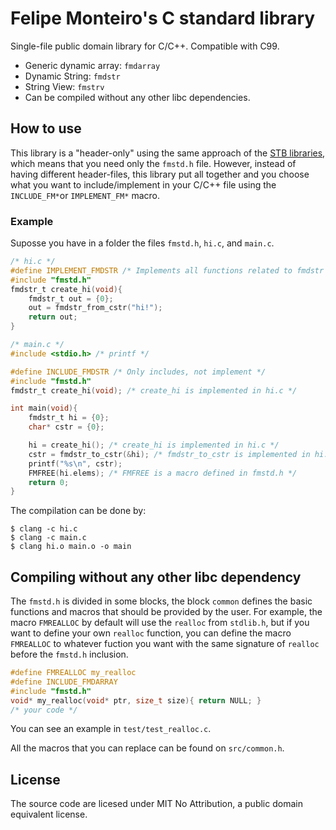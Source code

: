 # Felipe Monteiro's C standard library

Single-file public domain library for C/C++. Compatible with C99.

- Generic dynamic array: `fmdarray`
- Dynamic String: `fmdstr`
- String View: `fmstrv`
- Can be compiled without any other libc dependencies. 

## How to use

This library is a "header-only" using the same approach of the
[STB libraries](https://github.com/nothings/stb/), which means that you need
only the `fmstd.h` file.
However, instead of having different header-files, this library put all together and you
choose what you want to include/implement in your C/C++ file using the `INCLUDE_FM*`or
`IMPLEMENT_FM*`  macro.

### Example

Suposse you have in a folder the files `fmstd.h`, `hi.c`, and `main.c`.

```c
/* hi.c */
#define IMPLEMENT_FMDSTR /* Implements all functions related to fmdstr */
#include "fmstd.h"
fmdstr_t create_hi(void){
    fmdstr_t out = {0};
    out = fmdstr_from_cstr("hi!");
    return out;
}
```

```c
/* main.c */
#include <stdio.h> /* printf */

#define INCLUDE_FMDSTR /* Only includes, not implement */
#include "fmstd.h"
fmdstr_t create_hi(void); /* create_hi is implemented in hi.c */

int main(void){
    fmdstr_t hi = {0};
    char* cstr = {0};

    hi = create_hi(); /* create_hi is implemented in hi.c */
    cstr = fmdstr_to_cstr(&hi); /* fmdstr_to_cstr is implemented in hi.c */
    printf("%s\n", cstr);
    FMFREE(hi.elems); /* FMFREE is a macro defined in fmstd.h */
    return 0;
}
```

The compilation can be done by:
```console
$ clang -c hi.c
$ clang -c main.c
$ clang hi.o main.o -o main
```
## Compiling without any other libc dependency

The `fmstd.h` is divided in some blocks, the block `common` defines the basic
functions and macros that should be provided by the user. For example, the macro
`FMREALLOC` by default will use the `realloc` from `stdlib.h`, but if you want to
define your own `realloc` function, you can define the macro `FMREALLOC` to whatever
fuction you want with the same signature of `realloc` before the `fmstd.h` inclusion.

```c
#define FMREALLOC my_realloc
#define INCLUDE_FMDARRAY
#include "fmstd.h"
void* my_realloc(void* ptr, size_t size){ return NULL; }
/* your code */
```

You can see an example in `test/test_realloc.c`.

All the macros that you can replace can be found on `src/common.h`.

## License

The source code are licesed under MIT No Attribution, a public domain equivalent
license.
